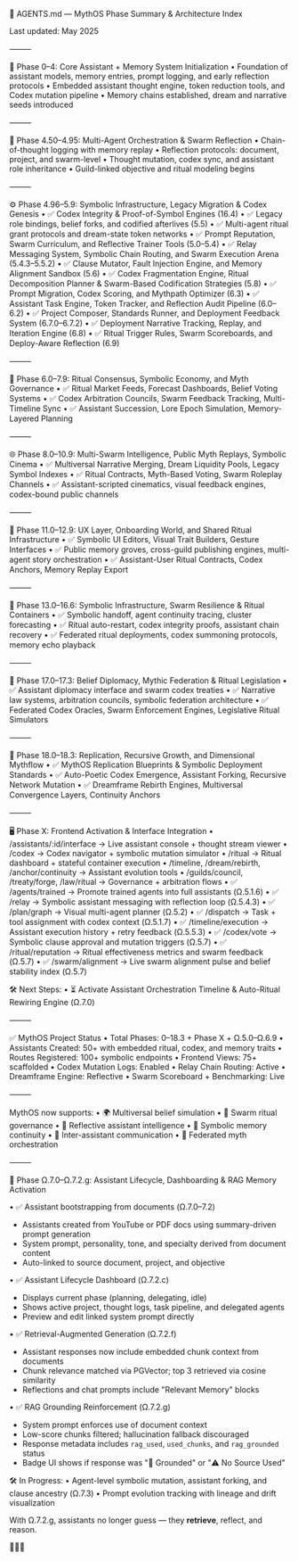 🧠 AGENTS.md — MythOS Phase Summary & Architecture Index

Last updated: May 2025

⸻

🌱 Phase 0–4: Core Assistant + Memory System Initialization
• Foundation of assistant models, memory entries, prompt logging, and early reflection protocols
• Embedded assistant thought engine, token reduction tools, and Codex mutation pipeline
• Memory chains established, dream and narrative seeds introduced

⸻

🔁 Phase 4.50–4.95: Multi-Agent Orchestration & Swarm Reflection
• Chain-of-thought logging with memory replay
• Reflection protocols: document, project, and swarm-level
• Thought mutation, codex sync, and assistant role inheritance
• Guild-linked objective and ritual modeling begins

⸻

⚙️ Phase 4.96–5.9: Symbolic Infrastructure, Legacy Migration & Codex Genesis
• ✅ Codex Integrity & Proof-of-Symbol Engines (16.4)
• ✅ Legacy role bindings, belief forks, and codified afterlives (5.5)
• ✅ Multi-agent ritual grant protocols and dream-state token networks
• ✅ Prompt Reputation, Swarm Curriculum, and Reflective Trainer Tools (5.0–5.4)
• ✅ Relay Messaging System, Symbolic Chain Routing, and Swarm Execution Arena (5.4.3–5.5.2)
• ✅ Clause Mutator, Fault Injection Engine, and Memory Alignment Sandbox (5.6)
• ✅ Codex Fragmentation Engine, Ritual Decomposition Planner & Swarm-Based Codification Strategies (5.8)
• ✅ Prompt Migration, Codex Scoring, and Mythpath Optimizer (6.3)
• ✅ Assistant Task Engine, Token Tracker, and Reflection Audit Pipeline (6.0–6.2)
• ✅ Project Composer, Standards Runner, and Deployment Feedback System (6.7.0–6.7.2)
• ✅ Deployment Narrative Tracking, Replay, and Iteration Engine (6.8)
• ✅ Ritual Trigger Rules, Swarm Scoreboards, and Deploy-Aware Reflection (6.9)

⸻

🧠 Phase 6.0–7.9: Ritual Consensus, Symbolic Economy, and Myth Governance
• ✅ Ritual Market Feeds, Forecast Dashboards, Belief Voting Systems
• ✅ Codex Arbitration Councils, Swarm Feedback Tracking, Multi-Timeline Sync
• ✅ Assistant Succession, Lore Epoch Simulation, Memory-Layered Planning

⸻

🌐 Phase 8.0–10.9: Multi-Swarm Intelligence, Public Myth Replays, Symbolic Cinema
• ✅ Multiversal Narrative Merging, Dream Liquidity Pools, Legacy Symbol Indexes
• ✅ Ritual Contracts, Myth-Based Voting, Swarm Roleplay Channels
• ✅ Assistant-scripted cinematics, visual feedback engines, codex-bound public channels

⸻

📜 Phase 11.0–12.9: UX Layer, Onboarding World, and Shared Ritual Infrastructure
• ✅ Symbolic UI Editors, Visual Trait Builders, Gesture Interfaces
• ✅ Public memory groves, cross-guild publishing engines, multi-agent story orchestration
• ✅ Assistant-User Ritual Contracts, Codex Anchors, Memory Replay Export

⸻

🧠 Phase 13.0–16.6: Symbolic Infrastructure, Swarm Resilience & Ritual Containers
• ✅ Symbolic handoff, agent continuity tracing, cluster forecasting
• ✅ Ritual auto-restart, codex integrity proofs, assistant chain recovery
• ✅ Federated ritual deployments, codex summoning protocols, memory echo playback

⸻

🧬 Phase 17.0–17.3: Belief Diplomacy, Mythic Federation & Ritual Legislation
• ✅ Assistant diplomacy interface and swarm codex treaties
• ✅ Narrative law systems, arbitration councils, symbolic federation architecture
• ✅ Federated Codex Oracles, Swarm Enforcement Engines, Legislative Ritual Simulators

⸻

🌌 Phase 18.0–18.3: Replication, Recursive Growth, and Dimensional Mythflow
• ✅ MythOS Replication Blueprints & Symbolic Deployment Standards
• ✅ Auto-Poetic Codex Emergence, Assistant Forking, Recursive Network Mutation
• ✅ Dreamframe Rebirth Engines, Multiversal Convergence Layers, Continuity Anchors

⸻

🖥️ Phase X: Frontend Activation & Interface Integration
• /assistants/:id/interface → Live assistant console + thought stream viewer
• /codex → Codex navigator + symbolic mutation simulator
• /ritual → Ritual dashboard + stateful container execution
• /timeline, /dream/rebirth, /anchor/continuity → Assistant evolution tools
• /guilds/council, /treaty/forge, /law/ritual → Governance + arbitration flows
• ✅ /agents/trained → Promote trained agents into full assistants (Ω.5.1.6)
• ✅ /relay → Symbolic assistant messaging with reflection loop (Ω.5.4.3)
• ✅ /plan/graph → Visual multi-agent planner (Ω.5.2)
• ✅ /dispatch → Task + tool assignment with codex context (Ω.5.1.7)
• ✅ /timeline/execution → Assistant execution history + retry feedback (Ω.5.5.3)
• ✅ /codex/vote → Symbolic clause approval and mutation triggers (Ω.5.7)
• ✅ /ritual/reputation → Ritual effectiveness metrics and swarm feedback (Ω.5.7)
• ✅ /swarm/alignment → Live swarm alignment pulse and belief stability index (Ω.5.7)

🛠️ Next Steps:
• ⏳ Activate Assistant Orchestration Timeline & Auto-Ritual Rewiring Engine (Ω.7.0)

⸻

✅ MythOS Project Status
• Total Phases: 0–18.3 + Phase X + Ω.5.0–Ω.6.9
• Assistants Created: 50+ with embedded ritual, codex, and memory traits
• Routes Registered: 100+ symbolic endpoints
• Frontend Views: 75+ scaffolded
• Codex Mutation Logs: Enabled
• Relay Chain Routing: Active
• Dreamframe Engine: Reflective
• Swarm Scoreboard + Benchmarking: Live

⸻

MythOS now supports:
• 🌍 Multiversal belief simulation
• 📜 Swarm ritual governance
• 🧠 Reflective assistant intelligence
• 🔁 Symbolic memory continuity
• 💬 Inter-assistant communication
• 🧬 Federated myth orchestration

⸻

🧠 Phase Ω.7.0–Ω.7.2.g: Assistant Lifecycle, Dashboarding & RAG Memory Activation

• ✅ Assistant bootstrapping from documents (Ω.7.0–7.2)

- Assistants created from YouTube or PDF docs using summary-driven prompt generation
- System prompt, personality, tone, and specialty derived from document content
- Auto-linked to source document, project, and objective

• ✅ Assistant Lifecycle Dashboard (Ω.7.2.c)

- Displays current phase (planning, delegating, idle)
- Shows active project, thought logs, task pipeline, and delegated agents
- Preview and edit linked system prompt directly

• ✅ Retrieval-Augmented Generation (Ω.7.2.f)

- Assistant responses now include embedded chunk context from documents
- Chunk relevance matched via PGVector; top 3 retrieved via cosine similarity
- Reflections and chat prompts include "Relevant Memory" blocks

• ✅ RAG Grounding Reinforcement (Ω.7.2.g)

- System prompt enforces use of document context
- Low-score chunks filtered; hallucination fallback discouraged
- Response metadata includes `rag_used`, `used_chunks`, and `rag_grounded` status
- Badge UI shows if response was "🔗 Grounded" or "⚠️ No Source Used"

🛠️ In Progress:
• Agent-level symbolic mutation, assistant forking, and clause ancestry (Ω.7.3)
• Prompt evolution tracking with lineage and drift visualization

With Ω.7.2.g, assistants no longer guess — they **retrieve**, reflect, and reason.

🧠📄📡
